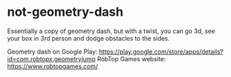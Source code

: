 # not-geometry-dash
Essentially a copy of geometry dash, but with a twist, you can go 3d, see your box in 3rd person and dodge obstacles to the sides.

Geometry dash on Google Play: https://play.google.com/store/apps/details?id=com.robtopx.geometryjump
RobTop Games website: https://www.robtopgames.com/